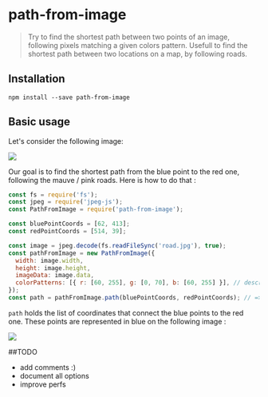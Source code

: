 # path-from-image

> Try to find the shortest path between two points of an image, following pixels matching a given colors pattern. Usefull to find the shortest path between two locations on a map, by following roads.

## Installation

```shell
npm install --save path-from-image
```

## Basic usage
Let's consider the following image:

![](https://olivierlando.github.io/path-from-image/map-start-end.jpg)

Our goal is to find the shortest path from the blue point to the red one, following the mauve / pink roads.
Here is how to do that :


```js
const fs = require('fs');
const jpeg = require('jpeg-js');
const PathFromImage = require('path-from-image');

const bluePointCoords = [62, 413];
const redPointCoords = [514, 39];

const image = jpeg.decode(fs.readFileSync('road.jpg'), true);
const pathFromImage = new PathFromImage({
  width: image.width,
  height: image.height,
  imageData: image.data,
  colorPatterns: [{ r: [60, 255], g: [0, 70], b: [60, 255] }], // description of the mauve / ping color
});
const path = pathFromImage.path(bluePointCoords, redPointCoords); // => [[62, 413], [63, 406], [69, 390], ...]
```

`path` holds the list of coordinates that connect the blue points to the red one. These points are represented in blue on the following image :

![](https://olivierlando.github.io/path-from-image/map-path.jpg)

##TODO

- add comments :)
- document all options
- improve perfs